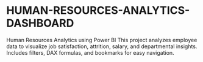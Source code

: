 # HUMAN-RESOURCES-ANALYTICS-DASHBOARD
Human Resources Analytics using Power BI This project analyzes employee data to visualize job satisfaction, attrition, salary, and departmental insights. Includes filters, DAX formulas, and bookmarks for easy navigation.
